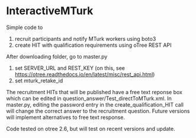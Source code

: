 # InteractiveMTurk

Simple code to

1) recruit participants and notify MTurk workers using boto3
2) create HIT with qualification requirements using oTree REST API

After downloading folder, go to master.py

1) set SERVER_URL and REST_KEY (on this, see https://otree.readthedocs.io/en/latest/misc/rest_api.html)
2) set mturk_retake_id

The recruitment HITs that will be published have a free text reponse box which can be edited in question_answer/Test_directToMTurk.xml.  In master.py, editing the password entry in the create_qualification_HIT call will change the correct answer to the recruitment question.  Future versions will implement alternatives to free text response.

Code tested on otree 2.6, but will test on recent versions and update.
